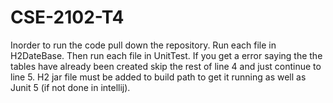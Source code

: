 # CSE-2102-T4
 
Inorder to run the code pull down the repository.
Run each file in H2DateBase.
Then run each file in UnitTest.
If you get a error saying the the tables have already been created skip the rest of line 4 and just continue to line 5.
H2 jar file must be added to build path to get it running as well as Junit 5 (if not done in intellij).
